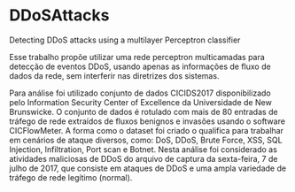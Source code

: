 # DDoSAttacks
Detecting DDoS attacks using a multilayer Perceptron classifier 


Esse trabalho propõe utilizar uma rede perceptron multicamadas para detecção de eventos DDoS, usando apenas as informações de fluxo de dados da rede, sem interferir nas diretrizes dos sistemas. <tr>

<p>Para análise foi utilizado conjunto de dados CICIDS2017 disponibilizado pelo Information Security Center of Excellence da Universidade de New Brunswicke. O conjunto de dados é rotulado com mais de 80 entradas de tráfego de rede extraídos de fluxos benignos e invasões usando o software CICFlowMeter. A forma como o dataset foi criado o qualifica para trabalhar em cenários de ataque diversos, como: DoS, DDoS, Brute Force, XSS, SQL Injection, Infiltration, Port scan e Botnet. Nesta análise foi considerado as atividades maliciosas de DDoS do arquivo de captura da sexta-feira, 7 de julho de 2017, que consiste em ataques de DDoS e uma ampla variedade de tráfego de rede legítimo (normal). 
